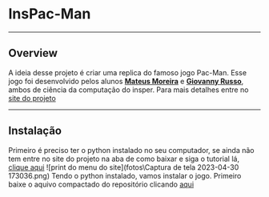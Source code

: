 # InsPac-Man

---

## Overview
A ideia desse projeto é criar uma replica do famoso jogo Pac-Man. Esse jogo foi desenvolvido pelos alunos [**Mateus Moreira**](https://www.linkedin.com/in/mateus-moreira-8a8bb1214/) e [**Giovanny Russo**](https://www.linkedin.com/in/giovanny-russo-8a8b261b2/), ambos de ciência da computação do insper. Para mais detalhes entre no [site do projeto](https://insper-classroom.github.io/devlife-23-1-projeto-pygame-mateus_giovanny/)

---
## Instalação

Primeiro é preciso ter o python instalado no seu computador, se ainda não tem entre no site do projeto na aba de como baixar e siga o tutorial lá, [clique aqui](https://insper-classroom.github.io/devlife-23-1-projeto-pygame-mateus_giovanny/)
![print do menu do site](fotos\Captura de tela 2023-04-30 173036.png)
Tendo o python instalado, vamos instalar o jogo. Primeiro baixe o aquivo compactado do repositório clicando [aqui](https://github.com/insper-classroom/devlife-23-1-projeto-pygame-mateus_giovanny/jogo.rar)